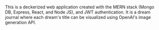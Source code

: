 This is a deckerized web application created with the MERN stack (Mongo DB, Express, React, and Node JS), and JWT authentication. It is a dream journal where each dream's title can be visualized using OpenAI's image generation API.
